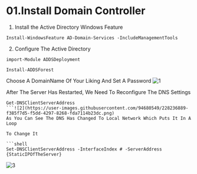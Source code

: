 # 01.Install Domain Controller

1. Install the Active Directory Windows Feature

```shell
Install-WindowsFeature AD-Domain-Services -IncludeManagementTools
```

2. Configure The Active Directory

```shell
import-Module ADDSDeployment
```

```shell
Install-ADDSForest
```
Choose A DomainName Of Your Liking And Set A Password
![1](https://user-images.githubusercontent.com/94680549/228231459-d6e1c399-c364-4715-b6e3-1ed6add389d0.png)

After The Server Has Restarted, We Need To Reconfigure The DNS Settings

```shell
Get-DNSClientServerAddress
```![2](https://user-images.githubusercontent.com/94680549/228236889-f385f7d5-f5dd-4297-8268-fda7114b23dc.png)
As You Can See The DNS Has Changed To Local Network Which Puts It In A Loop

To Change It

```shell
Set-DNSClientServerAddress -InterfaceIndex # -ServerAddress {StaticIPOfTheServer}
```
![3](https://user-images.githubusercontent.com/94680549/228237517-329090e1-bf22-40eb-bc94-a74804018440.png)




